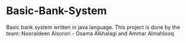 # Basic-Bank-System
Basic bank system written in java language.
This project is done by the team: Nooraldeen Alsorori - Osama Alkhalagi and Ammar Almahlooq
